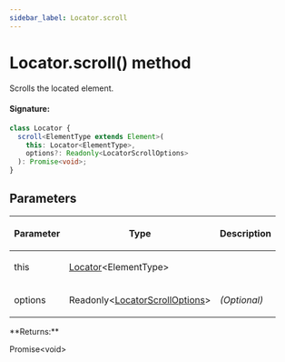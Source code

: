 ```yaml
---
sidebar_label: Locator.scroll
---
```


# Locator.scroll() method

Scrolls the located element.

#### Signature:

```typescript
class Locator {
  scroll<ElementType extends Element>(
    this: Locator<ElementType>,
    options?: Readonly<LocatorScrollOptions>
  ): Promise<void>;
}
```

## Parameters

<table><thead><tr><th>

Parameter

</th><th>

Type

</th><th>

Description

</th></tr></thead>
<tbody><tr><td>

this

</td><td>

[Locator](./puppeteer.locator.md)&lt;ElementType&gt;

</td><td>

</td></tr>
<tr><td>

options

</td><td>

Readonly&lt;[LocatorScrollOptions](./puppeteer.locatorscrolloptions.md)&gt;

</td><td>

_(Optional)_

</td></tr>
</tbody></table>
**Returns:**

Promise&lt;void&gt;
